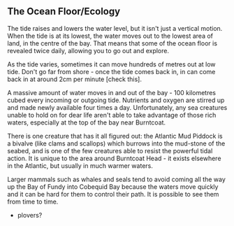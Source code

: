 The Ocean Floor/Ecology
-----------------------
  
The tide raises and lowers the water level, but it isn't just a vertical motion. When the tide is at its lowest, the water moves out to the lowest area of land, in the centre of the bay. That means that some of the ocean floor is revealed twice daily, allowing you to go out and explore. 

As the tide varies, sometimes it can move hundreds of metres out at low tide. Don't go far from shore - once the tide comes back in, in can come back in at around 2cm per minute [check this]. 

A massive amount of water moves in and out of the bay - 100 kilometres cubed every incoming or outgoing tide. Nutrients and oxygen are stirred up and made newly available four times a day. Unfortunately, any sea creatures unable to hold on for dear life aren't able to take advantage of those rich waters, especially at the top of the bay near Burntcoat. 

There is one creature that has it all figured out: the Atlantic Mud Piddock is a bivalve (like clams and scallops) which burrows into the mud-stone of the seabed, and is one of the few creatures able to resist the powerful tidal action. It is unique to the area around Burntcoat Head - it exists elsewhere in the Atlantic, but usually in much warmer waters. 

Larger mammals such as whales and seals tend to avoid coming all the way up the Bay of Fundy into Cobequid Bay because the waters move quickly and it can be hard for them to control their path. It is possible to see them from time to time. 

- plovers?
